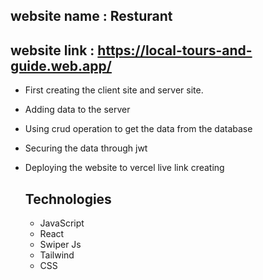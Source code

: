 ## website name : Resturant
## website link : https://local-tours-and-guide.web.app/

* First creating the client site and server site.
* Adding data to the server
* Using crud operation to get the data from the database 
* Securing the data through jwt
* Deploying the website to vercel live link creating

  ## Technologies
  - JavaScript
  - React
  - Swiper Js
  - Tailwind
  - CSS
  
